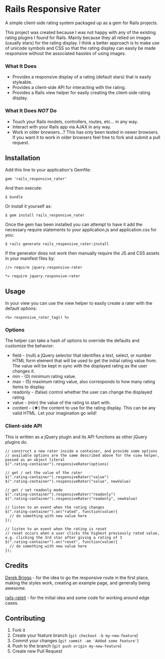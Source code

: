 # Rails Responsive Rater

A simple client-side rating system packaged up as a gem for Rails projects.

This project was created because I was not happy with any of the existing rating plugins
I found for Rails. Mainly because they all relied on images (usually stars) for the rating
display. I think a better approach is to make use of unicode symbols and CSS so that the
rating display can easily be made responsive without the associated hassles of using images.

### What It Does

  * Provides a responsive display of a rating (default stars) that is easily styleable.
  * Provides a client-side API for interacting with the rating.
  * Provides a Rails view helper for easily creating the client-side rating display.

### What It Does *NOT* Do

  * Touch your Rails models, controllers, routes, etc... in any way.
  * Interact with your Rails app via AJAX in any way.
  * Work in older browsers...?  This has only been tested in newer browsers. If you want it to work in older browsers feel free to fork and submit a pull request.


## Installation

Add this line to your application's Gemfile:

    gem 'rails_responsive_rater'

And then execute:

    $ bundle

Or install it yourself as:

    $ gem install rails_responsive_rater


Once the gem has been installed you can attempt to have it add the necessary require statements to your application.js and application.css for you:

    $ rails generate rails_responsive_rater:install

If the generator does not work then manually require the JS and CSS assets in your manifest files by:

    //= require jquery.responsive-rater

    *= require jquery.responsive-rater

## Usage

In your view you can use the view helper to easily create a rater with the default options:

    <%= responsive_rater_tag() %>

### Options

The helper can take a hash of options to override the defaults and customize the behavior:

  * field     - (null) a jQuery selector that identifies a text, select, or number HTML form element that will be used to get the initial rating value from. The value will be kept in sync with the displayed rating as the user changes it.
  * min       - (0) minimum rating value.
  * max       - (5) maximum rating value, also corresponds to how many rating items to display.
  * readonly  - (false) control whether the user can change the displayed rating.
  * value     - (min) the value of the rating to start with.
  * content   - (&#9733;) the content to use for the rating display. This can be any valid HTML. Let your imagination go wild!

### Client-side API

This is written as a jQuery plugin and its API functions as other jQuery plugins do.

    // construct a new rater inside a container, and provide some options
    // available options are the same described above for the view helper, passed as an object literal
    $(".rating-container").responsiveRater(options)

    // get / set the value of the rater
    $(".rating-container").responsiveRater("value")
    $(".rating-container").responsiveRater("value", newValue)

    // get / set readonly mode
    $(".rating-container").responsiveRater("readonly")
    $(".rating-container").responsiveRater("readonly", newValue)

    // listen to an event when the rating changes
    $(".rating-container").on("rated", function(value){
      // do something with new value here
    });

    // listen to an event when the rating is reset
    // reset occurs when a user clicks the highest previously rated value, e.g. clicking the 3rd star after giving a rating of 3
    $(".rating-container").on("reset", function(value){
      // do something with new value here
    });


## Credits
  [Derek Briggs](https://github.com/derekbriggs) - for the idea to go the responsive route in the first place, making the styles work, creating an example page, and generally being awesome.

  [rails-rateit](https://github.com/ouvrages/rails-rateit) - for the initial idea and some code for working around edge cases.

## Contributing

1. Fork it
2. Create your feature branch (`git checkout -b my-new-feature`)
3. Commit your changes (`git commit -am 'Added some feature'`)
4. Push to the branch (`git push origin my-new-feature`)
5. Create new Pull Request
